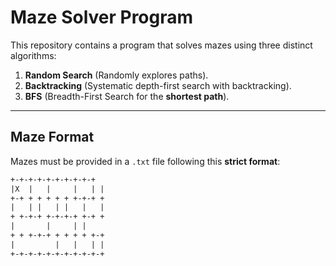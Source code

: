 # Maze Solver Program 

This repository contains a program that solves mazes using three distinct algorithms:  
1. **Random Search** (Randomly explores paths).  
2. **Backtracking** (Systematic depth-first search with backtracking).  
3. **BFS** (Breadth-First Search for the **shortest path**).  

---

## Maze Format
Mazes must be provided in a `.txt` file following this **strict format**:  
```txt
+-+-+-+-+-+-+-+-+-+  
|X  |   |     |   | |  
+-+ + + + + + +-+-+ +  
|   | |   | |   |   |  
+ +-+-+ +-+-+-+ +-+ +  
|       |     | |      
+ + +-+-+ + + + + +-+  
|         |   |   | |  
+-+-+-+-+-+-+-+-+-+-+  
